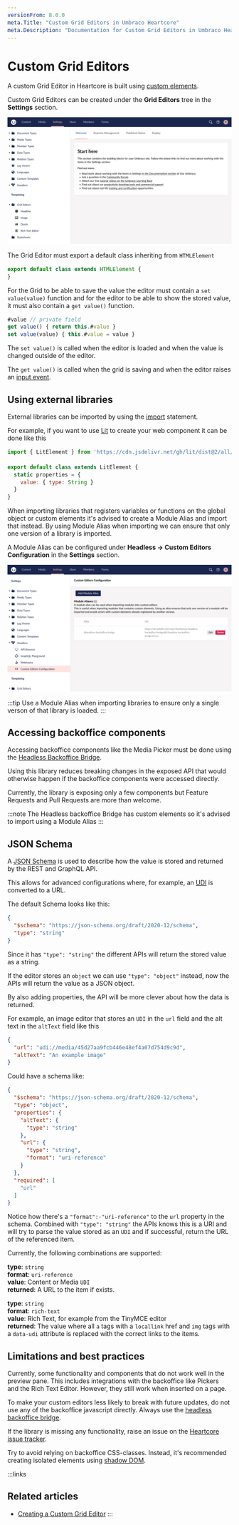 ```yaml
---
versionFrom: 8.0.0
meta.Title: "Custom Grid Editors in Umbraco Heartcore"
meta.Description: "Documentation for Custom Grid Editors in Umbraco Heartcore"
---
```


# Custom Grid Editors

A custom Grid Editor in Heartcore is built using [custom elements](https://developer.mozilla.org/en-US/docs/Web/Web_Components/Using_custom_elements).

Custom Grid Editors can be created under the **Grid Editors** tree in the **Settings** section.

![Screenshot showing the Settings section with the Grid Editors tree expanded](images/settings-grid-editors.png)

The Grid Editor must export a default class inheriting from `HTMLElement`

```javascript
export default class extends HTMLElement {
}
```

For the Grid to be able to save the value the editor must contain a `set value(value)` function and for the editor to be able to show the stored value, it must also contain a `get value()` function.

```javascript
#value // private field
get value() { return this.#value }
set value(value) { this.#value = value }
```

The `set value()` is called when the editor is loaded and when the value is changed outside of the editor.

The `get value()` is called when the grid is saving and when the editor raises an [input event](https://developer.mozilla.org/en-US/docs/Web/API/HTMLElement/input_event).

## Using external libraries

External libraries can be imported by using the [import](https://developer.mozilla.org/en-US/docs/Web/JavaScript/Reference/Statements/import) statement.

For example, if you want to use [Lit](https://lit.dev/) to create your web component it can be done like this

```javascript
import { LitElement } from 'https://cdn.jsdelivr.net/gh/lit/dist@2/all/lit-all.min.js'

export default class extends LitElement {
  static properties = {
    value: { type: String }
  }
}
```

When importing libraries that registers variables or functions on the global object or custom elements it's advised to create a Module Alias and import that instead. By using Module Alias when importing we can ensure that only one version of a library is imported.

A Module Alias can be configured under **Headless -> Custom Editors Configuration** in the **Settings** section.

![Screenshot showing the Module Aliases configuration](images/module-aliases.png)

:::tip
Use a Module Alias when importing libraries to ensure only a single verson of that library is loaded.
:::

## Accessing backoffice components

Accessing backoffice components like the Media Picker must be done using the [Headless Backoffice Bridge](https://github.com/umbraco/Umbraco.Headless.Backoffice.Bridge).

Using this library reduces breaking changes in the exposed API that would otherwise happen if the backoffice components were accessed directly.

Currently, the library is exposing only a few components but Feature Requests and Pull Requests are more than welcome.

:::note
The Headless backoffice Bridge has custom elements so it's advised to import using a Module Alias
:::

## JSON Schema

A [JSON Schema](https://json-schema.org/) is used to describe how the value is stored and returned by the REST and GraphQL API.

This allows for advanced configurations where, for example, an [UDI](https://our.umbraco.com/Documentation/Reference/Querying/UDI-identifiers/) is converted to a URL.

The default Schema looks like this:

```json
{
  "$schema": "https://json-schema.org/draft/2020-12/schema",
  "type": "string"
}

```

Since it has `"type": "string"` the different APIs will return the stored value as a string.

If the editor stores an `object` we can use `"type": "object"` instead, now the APIs will return the value as a JSON object.

By also adding properties, the API will be more clever about how the data is returned.

For example, an image editor that stores an `UDI` in the `url` field and the alt text in the `altText` field like this

```json
{
  "url": "udi://media/45d27aa9fcb446e48ef4a07d754d9c9d",
  "altText": "An example image"
}
```

Could have a schema like:

```json
{
  "$schema": "https://json-schema.org/draft/2020-12/schema",
  "type": "object",
  "properties": {
    "altText": {
      "type": "string"
    },
    "url": {
      "type": "string",
      "format": "uri-reference"
    }
  },
  "required": [
    "url"
  ]
}
```

Notice how there's a `"format":·"uri-reference"` to the `url` property in the schema. Combined with `"type": "string"` the APIs knows this is a URI and will try to parse the value stored as an `UDI` and if successful, return the URL of the referenced item.

Currently, the following combinations are supported:

**type**: `string`<br>
**format**: `uri-reference`<br>
**value**: Content or Media `UDI`<br>
**returned**: A URL to the item if exists.<br>

**type**: `string`<br>
**format**: `rich-text`<br>
**value**: Rich Text, for example from the TinyMCE editor<br>
**returned**: The value where all `a` tags with a `locallink` href and `img` tags with a `data-udi` attribute is replaced with the correct links to the items.<br>

## Limitations and best practices

Currently, some functionality and components that do not work well in the preview pane. This includes integrations with the backoffice like Pickers and the Rich Text Editor. However, they still work when inserted on a page.

To make your custom editors less likely to break with future updates, do not use any of the backoffice javascript directly. Always use the [headless backoffice bridge](https://github.com/umbraco/Umbraco.Headless.Backoffice.Bridge).

If the library is missing any functionality, raise an issue on the [Heartcore issue tracker](https://github.com/umbraco/Umbraco.Heartcore.Issues/issues).

Try to avoid relying on backoffice CSS-classes. Instead, it's recommended creating isolated elements using [shadow DOM](https://developer.mozilla.org/en-US/docs/Web/Web_Components/Using_shadow_DOM).

:::links
## Related articles
- [Creating a Custom Grid Editor](../../Tutorials/Creating-A-Custom-Grid-Editor/)
:::
